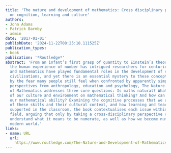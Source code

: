 ```yaml
---
title: 'The nature and development of mathematics: Cross disciplinary perspectives
  on cognition, learning and culture'
authors:
- John Adams
- Patrick Barmby
- admin
date: '2017-01-01'
publishDate: '2024-11-22T08:25:18.111525Z'
publication_types:
- book
publication: '*Routledge*'
abstract: 'From an infant’s first grasp of quantity to Einstein’s theory of relativity,
  the human experience of number has intrigued researchers for centuries. Numeracy
  and mathematics have played fundamental roles in the development of societies and
  civilisations, and yet there is an essential mystery to these concepts, evidenced
  by the fear many people still feel when confronted by apparently simple sums. Including
  perspectives from anthropology, education and psychology, The Nature and Development
  of Mathematics addresses three core questions: Is maths natural? What is the impact
  of our culture and environment on mathematical thinking? And how can we improve
  our mathematical ability? Examining the cognitive processes that we use, the origins
  of these skills and their cultural context, and how learning and teaching can be
  supported in the classroom, the book contextualises each issue within the wider
  field, arguing that only by taking a cross-disciplinary perspective can we fully
  understand what it means to be numerate, as well as how we become numerate in our
  modern world.'
links:
- name: URL
  url: 
    https://www.routledge.com/The-Nature-and-Development-of-Mathematics-Cross-Disciplinary-Perspectives/Adams-Barmby-Mesoudi/p/book/9781138124417
---
```

